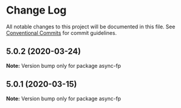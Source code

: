 # Change Log

All notable changes to this project will be documented in this file.
See [Conventional Commits](https://conventionalcommits.org) for commit guidelines.

## 5.0.2 (2020-03-24)

**Note:** Version bump only for package async-fp





## 5.0.1 (2020-03-15)

**Note:** Version bump only for package async-fp
